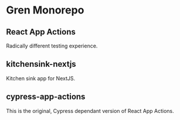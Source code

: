 # Gren Monorepo

## React App Actions

Radically different testing experience.

## kitchensink-nextjs

Kitchen sink app for NextJS.

## cypress-app-actions

This is the original, Cypress dependant version of React App Actions.
